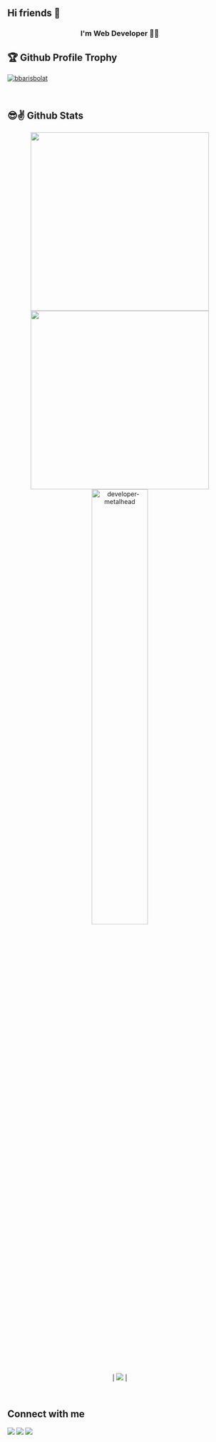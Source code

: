 
## Hi friends 👋

### <div align="center"> **I'm Web Developer** 👨‍💻</div>  

## 🏆 Github Profile Trophy

<p align="left"> <a href="https://github.com/karimliaghabala/github-profile-trophy"><img src="https://github-profile-trophy.vercel.app/?username=karimliaghabala&margin-w=15" alt="bbarisbolat" /></a> </p>

<br>

## 😎✌ Github Stats  
<div align=center>
  <img width="400" src="https://readme-stats.clckblog.space/api?username=karimliaghabala&theme=merko&show_icons=true&hide_border=true&count_private=true" />
  <img width="400"  src="https://github-readme-streak-stats.herokuapp.com?user=karimliaghabala&theme=merko&hide_border=true" />
  <img align="left"><img width="50%" src="https://readme-stats.clckblog.space/api/top-langs?username=karimliaghabala&show_icons=true&theme=merko&layout=compact" alt="developer-metalhead" />  

</div>
<br>


<div align=center>
  
  | ![](https://komarev.com/ghpvc/?username=karimliaghabala&color=blue) |

  
</div> 

<br/>  

## Connect with me  
<p align = "center">

[<img src="https://img.shields.io/badge/Facebook-1877F2?style=for-the-badge&logo=facebook&logoColor=white" />](https://www.facebook.com/karimliaghabala/)
[<img src="https://img.shields.io/badge/linkedin-%230077B5.svg?&style=for-the-badge&logo=linkedin&logoColor=white" />](https://www.linkedin.com/in/karimliaghabala/) 
<a href="mailto:agabala.93@gmail.com">
  <img src="https://img.shields.io/badge/Gmail-D14836?style=for-the-badge&logo=gmail&logoColor=white" />
</a>

</p>
</p>  
